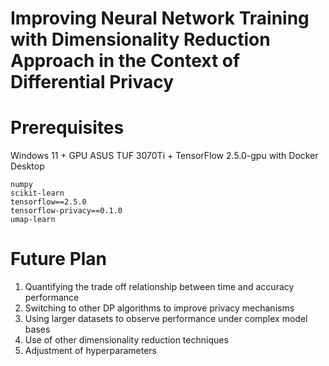 # Improving Neural Network Training with Dimensionality Reduction Approach in the Context of Differential Privacy

# Prerequisites
Windows 11 + GPU ASUS TUF 3070Ti + TensorFlow 2.5.0-gpu with Docker Desktop
```
numpy
scikit-learn
tensorflow==2.5.0
tensorflow-privacy==0.1.0
umap-learn

```
# Future Plan
1. Quantifying the trade off relationship between time and accuracy performance
2. Switching to other DP algorithms to improve privacy mechanisms
3. Using larger datasets to observe performance under complex model bases
4. Use of other dimensionality reduction techniques
5. Adjustment of hyperparameters

